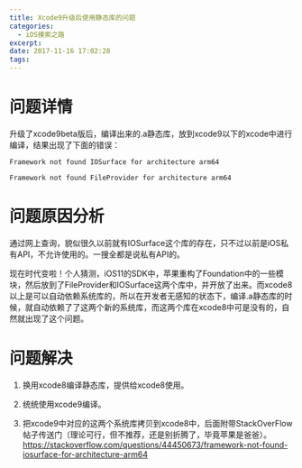 ```yaml
---
title: Xcode9升级后使用静态库的问题
categories: 
  - iOS摸索之路
excerpt: 
date: 2017-11-16 17:02:28
tags: 
---
```


# 问题详情

升级了xcode9beta版后，编译出来的.a静态库，放到xcode9以下的xcode中进行编译，结果出现了下面的错误：

```
Framework not found IOSurface for architecture arm64
```

```
Framework not found FileProvider for architecture arm64
```

# 问题原因分析

通过网上查询，貌似很久以前就有IOSurface这个库的存在，只不过以前是iOS私有API，不允许使用的。一搜全都是说私有API的。

现在时代变啦！个人猜测，iOS11的SDK中，苹果重构了Foundation中的一些模块，然后放到了FileProvider和IOSurface这两个库中，并开放了出来。而xcode8以上是可以自动依赖系统库的，所以在开发者无感知的状态下，编译.a静态库的时候，就自动依赖了了这两个新的系统库，而这两个库在xcode8中可是没有的，自然就出现了这个问题。

# 问题解决

1. 换用xcode8编译静态库，提供给xcode8使用。

2. 统统使用xcode9编译。

3. 把xcode9中对应的这两个系统库拷贝到xcode8中，后面附带StackOverFlow帖子传送门（理论可行，但不推荐，还是别折腾了，毕竟苹果是爸爸）。https://stackoverflow.com/questions/44450673/framework-not-found-iosurface-for-architecture-arm64
